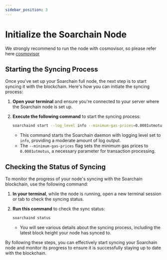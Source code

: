 ```yaml
---
sidebar_position: 3
---
```


# Initialize the Soarchain Node

We strongly recommend to run the node with cosmovisor, so please refer here ​[cosmovisor](https://docs.soarchain.com/Validator/Cosmovisor) 

## Starting the Syncing Process

Once you've set up your Soarchain full node, the next step is to start syncing it with the blockchain. Here's how you can initiate the syncing process:

1. **Open your terminal** and ensure you're connected to your server where the Soarchain node is set up.

2. **Execute the following command** to start the syncing process:

    ```bash
    soarchaind start --log_level info --minimum-gas-prices=0.0001utmotus
    ```

    - This command starts the Soarchain daemon with logging level set to `info`, providing a moderate amount of log output.
    - The `--minimum-gas-prices` flag sets the minimum gas prices to `0.0001utmotus`, a necessary parameter for transaction processing.

## Checking the Status of Syncing

To monitor the progress of your node's syncing with the Soarchain blockchain, use the following command:

1. **In your terminal**, while the node is running, open a new terminal session or tab to check the syncing status.

2. **Run this command** to check the sync status:

    ```bash
    soarchaind status 
    ```
    - You will see various details about the syncing process, including the latest block height your node has synced to.

By following these steps, you can effectively start syncing your Soarchain node and monitor its progress to ensure it is successfully staying up to date with the blockchain.